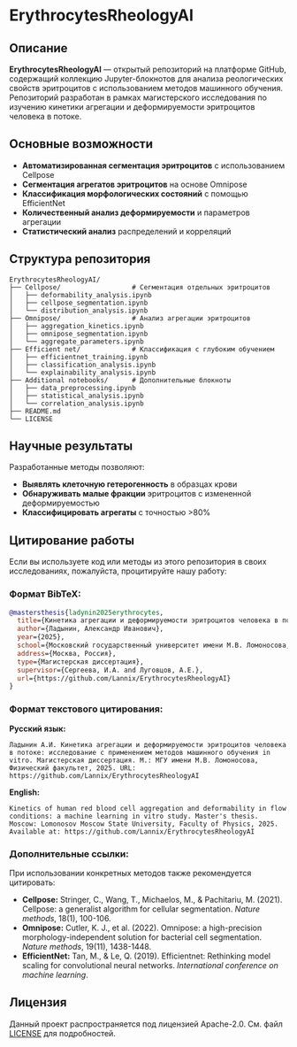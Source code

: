 # ErythrocytesRheologyAI

## Описание

**ErythrocytesRheologyAI** — открытый репозиторий на платформе GitHub, содержащий коллекцию Jupyter-блокнотов для анализа реологических свойств эритроцитов с использованием методов машинного обучения. Репозиторий разработан в рамках магистерского исследования по изучению кинетики агрегации и деформируемости эритроцитов человека в потоке.

## Основные возможности

- **Автоматизированная сегментация эритроцитов** с использованием Cellpose
- **Сегментация агрегатов эритроцитов** на основе Omnipose
- **Классификация морфологических состояний** с помощью EfficientNet
- **Количественный анализ деформируемости** и параметров агрегации
- **Статистический анализ** распределений и корреляций

## Структура репозитория

```
ErythrocytesRheologyAI/
├── Cellpose/                  # Сегментация отдельных эритроцитов
│   ├── deformability_analysis.ipynb
│   ├── cellpose_segmentation.ipynb
│   └── distribution_analysis.ipynb
├── Omnipose/                  # Анализ агрегации эритроцитов
│   ├── aggregation_kinetics.ipynb
│   ├── omnipose_segmentation.ipynb
│   └── aggregate_parameters.ipynb
├── Efficient net/             # Классификация с глубоким обучением
│   ├── efficientnet_training.ipynb
│   ├── classification_analysis.ipynb
│   └── explainability_analysis.ipynb
├── Additional notebooks/      # Дополнительные блокноты
│   ├── data_preprocessing.ipynb
│   ├── statistical_analysis.ipynb
│   └── correlation_analysis.ipynb
├── README.md
└── LICENSE
```

## Научные результаты

Разработанные методы позволяют:

- **Выявлять клеточную гетерогенность** в образцах крови
- **Обнаруживать малые фракции** эритроцитов с измененной деформируемостью  
- **Классифицировать агрегаты** с точностью >80%

## Цитирование работы

Если вы используете код или методы из этого репозитория в своих исследованиях, пожалуйста, процитируйте нашу работу:

### Формат BibTeX:

```bibtex
@mastersthesis{ladynin2025erythrocytes,
  title={Кинетика агрегации и деформируемости эритроцитов человека в потоке: исследование с применением методов машинного обучения in vitro},
  author={Ладынин, Александр Иванович},
  year={2025},
  school={Московский государственный университет имени М.В. Ломоносова, Физический факультет},
  address={Москва, Россия},
  type={Магистерская диссертация},
  supervisor={Сергеева, И.А. and Луговцов, А.Е.},
  url={https://github.com/Lannix/ErythrocytesRheologyAI}
}
```

### Формат текстового цитирования:

**Русский язык:**
```
Ладынин А.И. Кинетика агрегации и деформируемости эритроцитов человека в потоке: исследование с применением методов машинного обучения in vitro. Магистерская диссертация. М.: МГУ имени М.В. Ломоносова, Физический факультет, 2025. URL: https://github.com/Lannix/ErythrocytesRheologyAI
```

**English:**
```
Kinetics of human red blood cell aggregation and deformability in flow conditions: a machine learning in vitro study. Master's thesis. Moscow: Lomonosov Moscow State University, Faculty of Physics, 2025. Available at: https://github.com/Lannix/ErythrocytesRheologyAI
```

### Дополнительные ссылки:

При использовании конкретных методов также рекомендуется цитировать:

- **Cellpose:** Stringer, C., Wang, T., Michaelos, M., & Pachitariu, M. (2021). Cellpose: a generalist algorithm for cellular segmentation. *Nature methods*, 18(1), 100-106.
- **Omnipose:** Cutler, K. J., et al. (2022). Omnipose: a high-precision morphology-independent solution for bacterial cell segmentation. *Nature methods*, 19(11), 1438-1448.
- **EfficientNet:** Tan, M., & Le, Q. (2019). Efficientnet: Rethinking model scaling for convolutional neural networks. *International conference on machine learning*.

## Лицензия

Данный проект распространяется под лицензией Apache-2.0. См. файл [LICENSE](LICENSE) для подробностей.
